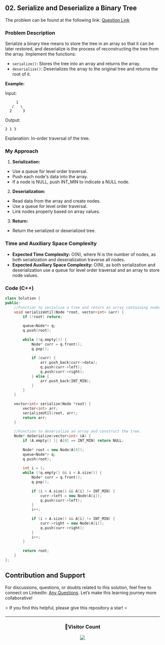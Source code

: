 ## 02. Serialize and Deserialize a Binary Tree

The problem can be found at the following link: [Question Link](https://www.geeksforgeeks.org/problems/serialize-and-deserialize-a-binary-tree/1)

### Problem Description

Serialize a binary tree means to store the tree in an array so that it can be later restored, and deserialize is the process of reconstructing the tree from the array. Implement the functions:

- `serialize()`: Stores the tree into an array and returns the array.
- `deserialize()`: Deserializes the array to the original tree and returns the root of it.

**Example:**

Input:
```
     1
   /   \
  2     3
```
Output: 
```
2 1 3
```
Explanation: In-order traversal of the tree.

### My Approach

1. **Serialization:**
- Use a queue for level order traversal.
- Push each node's data into the array.
- If a node is NULL, push INT_MIN to indicate a NULL node.

2. **Deserialization:**
- Read data from the array and create nodes.
- Use a queue for level order traversal.
- Link nodes properly based on array values.

3. **Return:**
- Return the serialized or deserialized tree.

### Time and Auxiliary Space Complexity

- **Expected Time Complexity:** O(N), where N is the number of nodes, as both serialization and deserialization traverse all nodes.
- **Expected Auxiliary Space Complexity:** O(N), as both serialization and deserialization use a queue for level order traversal and an array to store node values.

### Code (C++)

```cpp
class Solution {
public:
    //Function to serialize a tree and return an array containing nodes.
    void serializeUtil(Node *root, vector<int> &arr) {
        if (!root) return;
        
        queue<Node*> q;
        q.push(root);
        
        while (!q.empty()) {
            Node* curr = q.front();
            q.pop();
            
            if (curr) {
                arr.push_back(curr->data);
                q.push(curr->left);
                q.push(curr->right);
            } else {
                arr.push_back(INT_MIN);
            }
        }
    }
    
    vector<int> serialize(Node *root) {
        vector<int> arr;
        serializeUtil(root, arr);
        return arr;
    }
    
    //Function to deserialize an array and construct the tree.
    Node* deSerialize(vector<int> &A) {
        if (A.empty() || A[0] == INT_MIN) return NULL;
        
        Node* root = new Node(A[0]);
        queue<Node*> q;
        q.push(root);
        
        int i = 1;
        while (!q.empty() && i < A.size()) {
            Node* curr = q.front();
            q.pop();
            
            if (i < A.size() && A[i] != INT_MIN) {
                curr->left = new Node(A[i]);
                q.push(curr->left);
            }
            i++;
            
            if (i < A.size() && A[i] != INT_MIN) {
                curr->right = new Node(A[i]);
                q.push(curr->right);
            }
            i++;
        }
        
        return root;
    }
};
```

## Contribution and Support

For discussions, questions, or doubts related to this solution, feel free to connect on LinkedIn: [Any Questions](https://www.linkedin.com/in/het-patel-8b110525a/). Let’s make this learning journey more collaborative!

⭐ If you find this helpful, please give this repository a star! ⭐

---

<div align="center">
  <h3><b>📍Visitor Count</b></h3>
</div>

<p align="center">
  <img src="https://profile-counter.glitch.me/Hunterdii/count.svg" />
</p>
